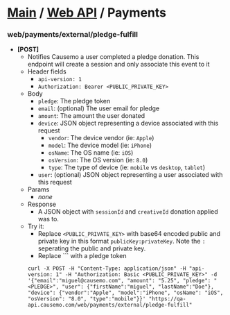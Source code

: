 [Main](https://github.com/Causemo/api-doc/blob/master/README.md) / [Web API](https://github.com/Causemo/api-doc/blob/master/sections/api/1/web/README.md) / Payments
====================

###  web/payments/external/pledge-fulfill
  - **[POST]**
    - Notifies Causemo a user completed a pledge donation. This endpoint will create a session and only associate this event to it
    - Header fields
      - `api-version: 1`
      - `Authorization: Bearer <PUBLIC_PRIVATE_KEY>`
    - Body
	  - `pledge`: The pledge token 
      - `email`: (optional) The user email for pledge
      - `amount`: The amount the user donated
      - `device`: JSON object representing a device associated with this request 
          - `vendor`: The device vendor (ie: `Apple`) 
          - `model`: The device model (ie: `iPhone`) 
          - `osName`: The OS name (ie: `iOS`) 
          - `osVersion`: The OS version (ie: `8.0`) 
          - `type`: The type of device (ie: `mobile` vs `desktop`, `tablet`) 
      - `user`: (optional) JSON object representing a user associated with this request 
    - Params
      - _none_ 
    - Response
      - A JSON object with `sessionId` and `creativeId` donation applied was to.
    - Try it:
      - Replace `<PUBLIC_PRIVATE_KEY>` with base64 encoded public and private key in this format `publicKey:privateKey`. Note the `:` seperating the public and private key.
	  - Replace `<PLEDGE>`` with a pledge token
      ```
      curl -X POST -H "Content-Type: application/json" -H "api-version: 1" -H "Authorization: Basic <PUBLIC_PRIVATE_KEY>" -d '{"email":"miguel@causemo.com", "amount": "5.25", "pledge": "<PLEDGE>", "user": {"firstName":"miguel", "lastName":"Doe"}, "device": {"vendor":"Apple", "model":"iPhone", "osName": "iOS", "osVersion": "8.0", "type":"mobile"}}' "https://qa-api.causemo.com/web/payments/external/pledge-fulfill"
      ```
